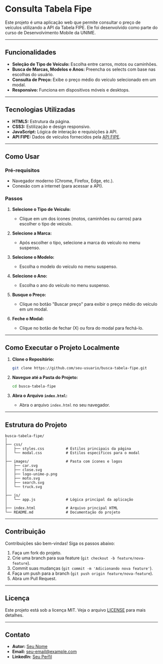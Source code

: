 # Consulta Tabela Fipe

Este projeto é uma aplicação web que permite consultar o preço de veículos utilizando a API da Tabela FIPE. Ele foi desenvolvido como parte do curso de Desenvolvimento Mobile da UNIME.

---

## Funcionalidades

- **Seleção de Tipo de Veículo:** Escolha entre carros, motos ou caminhões.
- **Busca de Marcas, Modelos e Anos:** Preencha os selects com base nas escolhas do usuário.
- **Consulta de Preço:** Exibe o preço médio do veículo selecionado em um modal.
- **Responsivo:** Funciona em dispositivos móveis e desktops.

---

## Tecnologias Utilizadas

- **HTML5:** Estrutura da página.
- **CSS3:** Estilização e design responsivo.
- **JavaScript:** Lógica de interação e requisições à API.
- **API FIPE:** Dados de veículos fornecidos pela [API FIPE](https://parallelum.com.br/fipe/api/v1).

---

## Como Usar

### Pré-requisitos

- Navegador moderno (Chrome, Firefox, Edge, etc.).
- Conexão com a internet (para acessar a API).

### Passos

1. **Selecione o Tipo de Veículo:**
   - Clique em um dos ícones (motos, caminhões ou carros) para escolher o tipo de veículo.

2. **Selecione a Marca:**
   - Após escolher o tipo, selecione a marca do veículo no menu suspenso.

3. **Selecione o Modelo:**
   - Escolha o modelo do veículo no menu suspenso.

4. **Selecione o Ano:**
   - Escolha o ano do veículo no menu suspenso.

5. **Busque o Preço:**
   - Clique no botão "Buscar preço" para exibir o preço médio do veículo em um modal.

6. **Feche o Modal:**
   - Clique no botão de fechar (X) ou fora do modal para fechá-lo.

---

## Como Executar o Projeto Localmente

1. **Clone o Repositório:**
   ```bash
   git clone https://github.com/seu-usuario/busca-tabela-fipe.git
   ```

2. **Navegue até a Pasta do Projeto:**
   ```bash
   cd busca-tabela-fipe
   ```

3. **Abra o Arquivo `index.html`:**
   - Abra o arquivo `index.html` no seu navegador.

---

## Estrutura do Projeto

```
busca-tabela-fipe/
│
├── css/
│   ├── styles.css          # Estilos principais da página
│   └── modal.css           # Estilos específicos para o modal
│
├── images/                 # Pasta com ícones e logos
│   ├── car.svg
│   ├── close.svg
│   ├── logo-unime-p.png
│   ├── moto.svg
│   ├── search.svg
│   └── truck.svg
│
├── js/
│   └── app.js              # Lógica principal da aplicação
│
├── index.html              # Arquivo principal HTML
└── README.md               # Documentação do projeto
```

---

## Contribuição

Contribuições são bem-vindas! Siga os passos abaixo:

1. Faça um fork do projeto.
2. Crie uma branch para sua feature (`git checkout -b feature/nova-feature`).
3. Commit suas mudanças (`git commit -m 'Adicionando nova feature'`).
4. Faça um push para a branch (`git push origin feature/nova-feature`).
5. Abra um Pull Request.

---

## Licença

Este projeto está sob a licença MIT. Veja o arquivo [LICENSE](LICENSE) para mais detalhes.

---

## Contato

- **Autor:** [Seu Nome](https://github.com/seu-usuario)
- **Email:** seu-email@example.com
- **LinkedIn:** [Seu Perfil](https://www.linkedin.com/in/seu-perfil)




